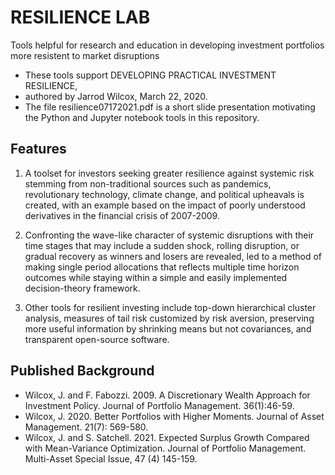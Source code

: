# RESILIENCE LAB
Tools helpful for research and education in developing investment portfolios more resistent to market disruptions
* These tools support DEVELOPING PRACTICAL INVESTMENT RESILIENCE,
* authored by Jarrod Wilcox, March 22, 2020.
* The file resilience07172021.pdf is a short slide presentation motivating the Python and Jupyter notebook tools in this repository.

## Features

1.	A toolset for investors seeking greater resilience against systemic risk stemming from non-traditional sources such as pandemics, revolutionary technology, climate change, and political upheavals is created, with an example based on the impact of poorly understood derivatives in the financial crisis of 2007-2009.

2.	Confronting the wave-like character of systemic disruptions with their time stages that may include a sudden shock, rolling disruption, or gradual recovery as winners and losers are revealed, led to a method of making single period allocations that reflects multiple time horizon outcomes while staying within a simple and easily implemented decision-theory framework.

3.	Other tools for resilient investing include top-down hierarchical cluster analysis, measures of tail risk customized by risk aversion, preserving more useful information by shrinking means but not covariances, and transparent open-source software.

## Published Background

* Wilcox, J.  and F. Fabozzi. 2009. A Discretionary Wealth Approach for Investment Policy. Journal of Portfolio Management. 36(1):46-59.
* Wilcox, J. 2020. Better Portfolios with Higher Moments. Journal of Asset Management. 21(7): 569-580.
* Wilcox, J. and S. Satchell. 2021. Expected Surplus Growth Compared with Mean-Variance Optimization.  Journal of Portfolio Management.  Multi-Asset Special Issue, 47 (4) 145-159.
